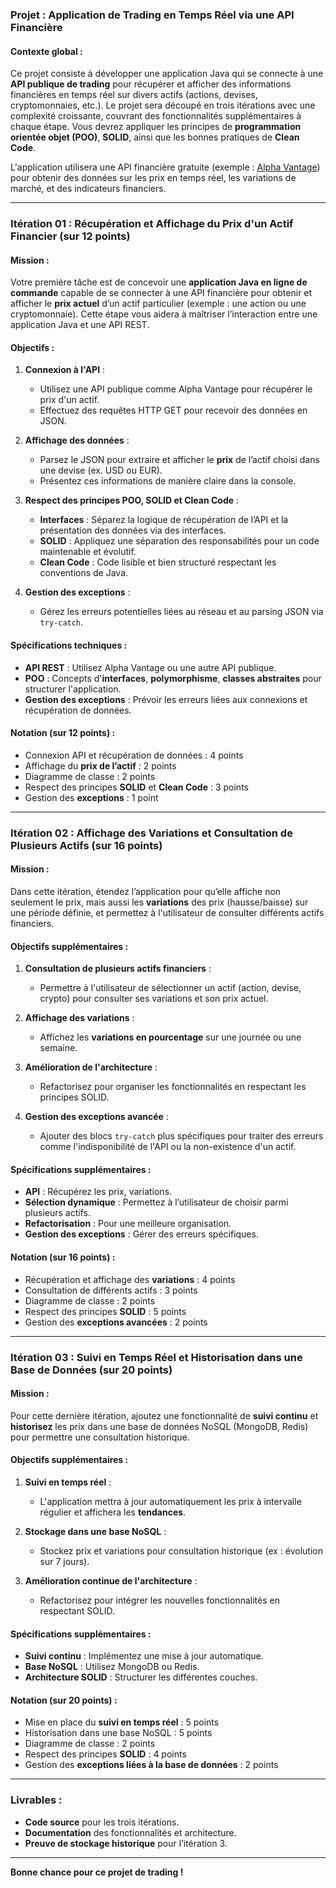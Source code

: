 ### Projet : Application de Trading en Temps Réel via une API Financière

#### Contexte global :
Ce projet consiste à développer une application Java qui se connecte à une **API publique de trading** pour récupérer et afficher des informations financières en temps réel sur divers actifs (actions, devises, cryptomonnaies, etc.). Le projet sera découpé en trois itérations avec une complexité croissante, couvrant des fonctionnalités supplémentaires à chaque étape. Vous devrez appliquer les principes de **programmation orientée objet (POO)**, **SOLID**, ainsi que les bonnes pratiques de **Clean Code**.

L'application utilisera une API financière gratuite (exemple : [Alpha Vantage](https://www.alphavantage.co/documentation/)) pour obtenir des données sur les prix en temps réel, les variations de marché, et des indicateurs financiers.

---

### **Itération 01 : Récupération et Affichage du Prix d'un Actif Financier (sur 12 points)**

#### Mission :
Votre première tâche est de concevoir une **application Java en ligne de commande** capable de se connecter à une API financière pour obtenir et afficher le **prix actuel** d’un actif particulier (exemple : une action ou une cryptomonnaie). Cette étape vous aidera à maîtriser l’interaction entre une application Java et une API REST.

#### Objectifs :
1. **Connexion à l'API** :
   - Utilisez une API publique comme Alpha Vantage pour récupérer le prix d'un actif.
   - Effectuez des requêtes HTTP GET pour recevoir des données en JSON.

2. **Affichage des données** :
   - Parsez le JSON pour extraire et afficher le **prix** de l’actif choisi dans une devise (ex. USD ou EUR).
   - Présentez ces informations de manière claire dans la console.

3. **Respect des principes POO, SOLID et Clean Code** :
   - **Interfaces** : Séparez la logique de récupération de l’API et la présentation des données via des interfaces.
   - **SOLID** : Appliquez une séparation des responsabilités pour un code maintenable et évolutif.
   - **Clean Code** : Code lisible et bien structuré respectant les conventions de Java.

4. **Gestion des exceptions** :
   - Gérez les erreurs potentielles liées au réseau et au parsing JSON via `try-catch`.

#### Spécifications techniques :
- **API REST** : Utilisez Alpha Vantage ou une autre API publique.
- **POO** : Concepts d'**interfaces**, **polymorphisme**, **classes abstraites** pour structurer l'application.
- **Gestion des exceptions** : Prévoir les erreurs liées aux connexions et récupération de données.

#### Notation (sur 12 points) :
- Connexion API et récupération de données : 4 points
- Affichage du **prix de l’actif** : 2 points
- Diagramme de classe : 2 points
- Respect des principes **SOLID** et **Clean Code** : 3 points
- Gestion des **exceptions** : 1 point

---

### **Itération 02 : Affichage des Variations et Consultation de Plusieurs Actifs (sur 16 points)**

#### Mission :
Dans cette itération, étendez l’application pour qu’elle affiche non seulement le prix, mais aussi les **variations** des prix (hausse/baisse) sur une période définie, et permettez à l'utilisateur de consulter différents actifs financiers.

#### Objectifs supplémentaires :
1. **Consultation de plusieurs actifs financiers** :
   - Permettre à l'utilisateur de sélectionner un actif (action, devise, crypto) pour consulter ses variations et son prix actuel.

2. **Affichage des variations** :
   - Affichez les **variations en pourcentage** sur une journée ou une semaine.

3. **Amélioration de l'architecture** :
   - Refactorisez pour organiser les fonctionnalités en respectant les principes SOLID.

4. **Gestion des exceptions avancée** :
   - Ajouter des blocs `try-catch` plus spécifiques pour traiter des erreurs comme l'indisponibilité de l'API ou la non-existence d'un actif.

#### Spécifications supplémentaires :
- **API** : Récupérez les prix, variations.
- **Sélection dynamique** : Permettez à l’utilisateur de choisir parmi plusieurs actifs.
- **Refactorisation** : Pour une meilleure organisation.
- **Gestion des exceptions** : Gérer des erreurs spécifiques.

#### Notation (sur 16 points) :
- Récupération et affichage des **variations** : 4 points
- Consultation de différents actifs : 3 points
- Diagramme de classe : 2 points
- Respect des principes **SOLID** : 5 points
- Gestion des **exceptions avancées** : 2 points

---

### **Itération 03 : Suivi en Temps Réel et Historisation dans une Base de Données (sur 20 points)**

#### Mission :
Pour cette dernière itération, ajoutez une fonctionnalité de **suivi continu** et **historisez** les prix dans une base de données NoSQL (MongoDB, Redis) pour permettre une consultation historique.

#### Objectifs supplémentaires :
1. **Suivi en temps réel** :
   - L'application mettra à jour automatiquement les prix à intervalle régulier et affichera les **tendances**.

2. **Stockage dans une base NoSQL** :
   - Stockez prix et variations pour consultation historique (ex : évolution sur 7 jours).

3. **Amélioration continue de l'architecture** :
   - Refactorisez pour intégrer les nouvelles fonctionnalités en respectant SOLID.

#### Spécifications supplémentaires :
- **Suivi continu** : Implémentez une mise à jour automatique.
- **Base NoSQL** : Utilisez MongoDB ou Redis.
- **Architecture SOLID** : Structurer les différentes couches.

#### Notation (sur 20 points) :
- Mise en place du **suivi en temps réel** : 5 points
- Historisation dans une base NoSQL : 5 points
- Diagramme de classe : 2 points
- Respect des principes **SOLID** : 4 points
- Gestion des **exceptions liées à la base de données** : 2 points

---

### Livrables :
- **Code source** pour les trois itérations.
- **Documentation** des fonctionnalités et architecture.
- **Preuve de stockage historique** pour l’itération 3.

---

**Bonne chance pour ce projet de trading !**
